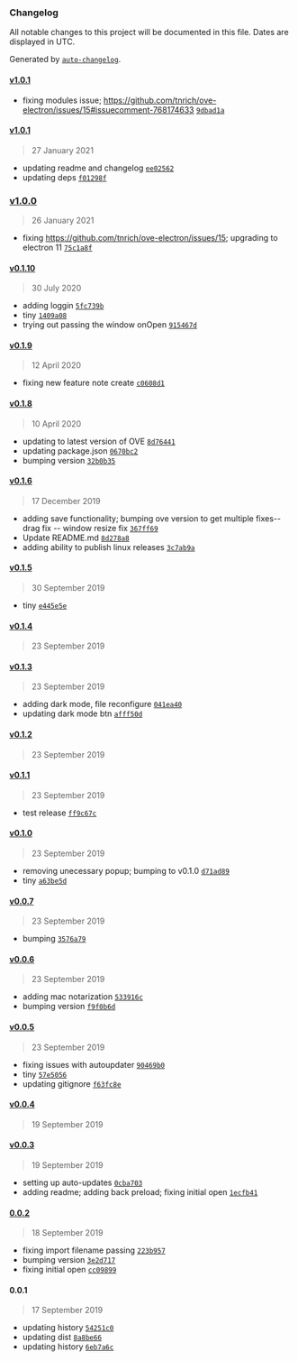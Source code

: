 ### Changelog

All notable changes to this project will be documented in this file. Dates are displayed in UTC.

Generated by [`auto-changelog`](https://github.com/CookPete/auto-changelog).

#### [v1.0.1](https://github.com/tnrich/ove-electron/compare/v1.0.1...v1.0.1)

- fixing modules issue; https://github.com/tnrich/ove-electron/issues/15#issuecomment-768174633 [`9dbad1a`](https://github.com/tnrich/ove-electron/commit/9dbad1a96c94317275136c8e4fe3975baae7b054)

#### [v1.0.1](https://github.com/tnrich/ove-electron/compare/v1.0.0...v1.0.1)

> 27 January 2021

- updating readme and changelog [`ee02562`](https://github.com/tnrich/ove-electron/commit/ee02562b2ee5951bc39c2e2379881145b156a2aa)
- updating deps [`f01298f`](https://github.com/tnrich/ove-electron/commit/f01298f41ef0fb8e9741f2e3deead504c98e2474)

### [v1.0.0](https://github.com/tnrich/ove-electron/compare/v0.1.10...v1.0.0)

> 26 January 2021

- fixing https://github.com/tnrich/ove-electron/issues/15; upgrading to electron 11 [`75c1a8f`](https://github.com/tnrich/ove-electron/commit/75c1a8fa95e1363e76fdce7a088167c2aaa28d39)

#### [v0.1.10](https://github.com/tnrich/ove-electron/compare/v0.1.9...v0.1.10)

> 30 July 2020

- adding loggin [`5fc739b`](https://github.com/tnrich/ove-electron/commit/5fc739b757c7a66542a53e7244246c9f8a28519b)
- tiny [`1409a08`](https://github.com/tnrich/ove-electron/commit/1409a086dfe14ce066c9ff23f32f34e975668087)
- trying out passing the window onOpen [`915467d`](https://github.com/tnrich/ove-electron/commit/915467dc4770eda0a2780de2cc76cbe96ce1d518)

#### [v0.1.9](https://github.com/tnrich/ove-electron/compare/v0.1.8...v0.1.9)

> 12 April 2020

- fixing new feature note create [`c0608d1`](https://github.com/tnrich/ove-electron/commit/c0608d12b05b2ef3720640b28ccfd33aded89719)

#### [v0.1.8](https://github.com/tnrich/ove-electron/compare/v0.1.6...v0.1.8)

> 10 April 2020

- updating to latest version of OVE [`8d76441`](https://github.com/tnrich/ove-electron/commit/8d76441d60c4529bfc32aea4c00cd30af1ebcd76)
- updating package.json [`0670bc2`](https://github.com/tnrich/ove-electron/commit/0670bc2407cd931c260dd65e2d3d162d5ffcbb67)
- bumping version [`32b0b35`](https://github.com/tnrich/ove-electron/commit/32b0b35039e0a47d538ce02b93f954f0d5316cc4)

#### [v0.1.6](https://github.com/tnrich/ove-electron/compare/v0.1.5...v0.1.6)

> 17 December 2019

- adding save functionality; bumping ove version to get multiple fixes-- drag fix -- window resize fix [`367ff69`](https://github.com/tnrich/ove-electron/commit/367ff69cc2cd664215f5f3d846b7eb85ee83e01e)
- Update README.md [`8d278a8`](https://github.com/tnrich/ove-electron/commit/8d278a8845e5e589d22e10d69bf83822c905c2e9)
- adding ability to publish linux releases [`3c7ab9a`](https://github.com/tnrich/ove-electron/commit/3c7ab9ab711b70785ec7ebd93825ed77fb9cffa8)

#### [v0.1.5](https://github.com/tnrich/ove-electron/compare/v0.1.4...v0.1.5)

> 30 September 2019

- tiny [`e445e5e`](https://github.com/tnrich/ove-electron/commit/e445e5ee30a3a0b7b09c590e8c047f9fe31f775c)

#### [v0.1.4](https://github.com/tnrich/ove-electron/compare/v0.1.3...v0.1.4)

> 23 September 2019

#### [v0.1.3](https://github.com/tnrich/ove-electron/compare/v0.1.2...v0.1.3)

> 23 September 2019

- adding dark mode, file reconfigure [`041ea40`](https://github.com/tnrich/ove-electron/commit/041ea40c10fd7c597ea7570b13890da030891489)
- updating dark mode btn [`afff50d`](https://github.com/tnrich/ove-electron/commit/afff50d852fd22ce26587f6fcb7c205be6a03c7f)

#### [v0.1.2](https://github.com/tnrich/ove-electron/compare/v0.1.1...v0.1.2)

> 23 September 2019

#### [v0.1.1](https://github.com/tnrich/ove-electron/compare/v0.1.0...v0.1.1)

> 23 September 2019

- test release [`ff9c67c`](https://github.com/tnrich/ove-electron/commit/ff9c67c250185842e60827d79ef9e0b1a52cb5dd)

#### [v0.1.0](https://github.com/tnrich/ove-electron/compare/v0.0.7...v0.1.0)

> 23 September 2019

- removing unecessary popup; bumping to v0.1.0 [`d71ad89`](https://github.com/tnrich/ove-electron/commit/d71ad89773493b00fcc481d65cea84597ee2a477)
- tiny [`a63be5d`](https://github.com/tnrich/ove-electron/commit/a63be5d7143b229aae9c1a0817ce5fc6132f9d62)

#### [v0.0.7](https://github.com/tnrich/ove-electron/compare/v0.0.6...v0.0.7)

> 23 September 2019

- bumping [`3576a79`](https://github.com/tnrich/ove-electron/commit/3576a791231fafcbafd3bbebc4b1442d3b52e5a3)

#### [v0.0.6](https://github.com/tnrich/ove-electron/compare/v0.0.5...v0.0.6)

> 23 September 2019

- adding mac notarization [`533916c`](https://github.com/tnrich/ove-electron/commit/533916c18084da34a95d94f7635f9a0f9cfdf481)
- bumping version [`f9f0b6d`](https://github.com/tnrich/ove-electron/commit/f9f0b6d2fa98255f02170989415f9157d5d903a6)

#### [v0.0.5](https://github.com/tnrich/ove-electron/compare/v0.0.4...v0.0.5)

> 23 September 2019

- fixing issues with autoupdater [`90469b0`](https://github.com/tnrich/ove-electron/commit/90469b0a1f61df893883f540b97735a33483f0cb)
- tiny [`57e5056`](https://github.com/tnrich/ove-electron/commit/57e50562bd827138ce25574288b85e51412df629)
- updating gitignore [`f63fc8e`](https://github.com/tnrich/ove-electron/commit/f63fc8ef91983843a22aa31b7e6fb481046ec1f1)

#### [v0.0.4](https://github.com/tnrich/ove-electron/compare/v0.0.3...v0.0.4)

> 19 September 2019

#### [v0.0.3](https://github.com/tnrich/ove-electron/compare/0.0.2...v0.0.3)

> 19 September 2019

- setting up auto-updates [`0cba703`](https://github.com/tnrich/ove-electron/commit/0cba703d608b3d2827f1021c6ff885a61a633427)
- adding readme; adding back preload; fixing initial open [`1ecfb41`](https://github.com/tnrich/ove-electron/commit/1ecfb4195feb4e69b36e42b0c994ad51c25bb507)

#### [0.0.2](https://github.com/tnrich/ove-electron/compare/0.0.1...0.0.2)

> 18 September 2019

- fixing import filename passing [`223b957`](https://github.com/tnrich/ove-electron/commit/223b957eaa9adad63693c739c978ddd857ff0376)
- bumping version [`3e2d717`](https://github.com/tnrich/ove-electron/commit/3e2d7172c84ad87dc89196a8c48b97b73611ce71)
- fixing initial open [`cc09899`](https://github.com/tnrich/ove-electron/commit/cc09899928a0f40ea980b4516a362f5466b06c0a)

#### 0.0.1

> 17 September 2019

- updating history [`54251c0`](https://github.com/tnrich/ove-electron/commit/54251c087b6852a576af49806a902880f10dfea0)
- updating dist [`8a8be66`](https://github.com/tnrich/ove-electron/commit/8a8be66a8a6e0df701647dac4f1cb2a187994ffb)
- updating history [`6eb7a6c`](https://github.com/tnrich/ove-electron/commit/6eb7a6c550ff7c8092a794019a49ad2a8ada6792)
